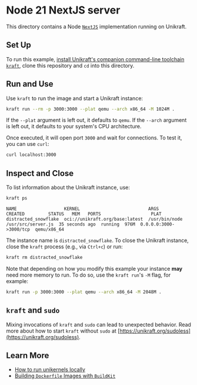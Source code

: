 # Node 21 NextJS server

This directory contains a Node [`NextJS`](https://nextjs.org/) implementation running on Unikraft.

## Set Up

To run this example, [install Unikraft's companion command-line toolchain `kraft`](https://unikraft.org/docs/cli), clone this repository and `cd` into this directory.

## Run and Use

Use `kraft` to run the image and start a Unikraft instance:

```bash
kraft run --rm -p 3000:3000 --plat qemu --arch x86_64 -M 1024M .
```

If the `--plat` argument is left out, it defaults to `qemu`.
If the `--arch` argument is left out, it defaults to your system's CPU architecture.

Once executed, it will open port `3000` and wait for connections.
To test it, you can use `curl`:

```bash
curl localhost:3000
```

## Inspect and Close

To list information about the Unikraft instance, use:

```bash
kraft ps
```

```text
NAME                  KERNEL                          ARGS                              CREATED         STATUS   MEM   PORTS                   PLAT
distracted_snowflake  oci://unikraft.org/base:latest  /usr/bin/node /usr/src/server.js  35 seconds ago  running  976M  0.0.0.0:3000->3000/tcp  qemu/x86_64
```

The instance name is `distracted_snowflake`.
To close the Unikraft instance, close the `kraft` process (e.g., via `Ctrl+c`) or run:

```bash
kraft rm distracted_snowflake
```

Note that depending on how you modify this example your instance **may** need more memory to run.
To do so, use the `kraft run`'s `-M` flag, for example:

```bash
kraft run -p 3000:3000 --plat qemu --arch x86_64 -M 2048M .
```

## `kraft` and `sudo`

Mixing invocations of `kraft` and `sudo` can lead to unexpected behavior.
Read more about how to start `kraft` without `sudo` at [https://unikraft.org/sudoless](https://unikraft.org/sudoless).

## Learn More

- [How to run unikernels locally](https://unikraft.org/docs/cli/running)
- [Building `Dockerfile` Images with `BuildKit`](https://unikraft.org/guides/building-dockerfile-images-with-buildkit)
